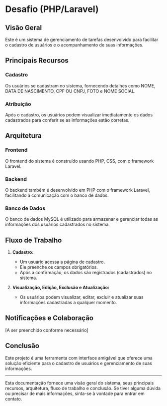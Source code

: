 # Desafio (PHP/Laravel)

## Visão Geral

Este é um sistema de gerenciamento de tarefas desenvolvido para facilitar o cadastro de usuários e o acompanhamento de suas informações.

## Principais Recursos

### Cadastro

Os usuários se cadastram no sistema, fornecendo detalhes como NOME, DATA DE NASCIMENTO, CPF OU CNPJ, FOTO e NOME SOCIAL.

### Atribuição

Após o cadastro, os usuários podem visualizar imediatamente os dados cadastrados para conferir se as informações estão corretas.

## Arquitetura

### Frontend

O frontend do sistema é construído usando PHP, CSS, com o framework Laravel.

### Backend

O backend também é desenvolvido em PHP com o framework Laravel, facilitando a comunicação com o banco de dados.

### Banco de Dados

O banco de dados MySQL é utilizado para armazenar e gerenciar todas as informações dos usuários cadastrados no sistema.

## Fluxo de Trabalho

1. **Cadastro:**
   - Um usuário acessa a página de cadastro.
   - Ele preenche os campos obrigatórios.
   - Após a confirmação, os dados são registrados (cadastrados) no sistema.

2. **Visualização, Edição, Exclusão e Atualização:**
   - Os usuários podem visualizar, editar, excluir e atualizar suas informações cadastradas a qualquer momento.

## Notificações e Colaboração

[A ser preenchido conforme necessário]

## Conclusão

Este projeto é uma ferramenta com interface amigável que oferece uma solução eficiente para o cadastro de usuários e gerenciamento de suas informações.

---

Esta documentação fornece uma visão geral do sistema, seus principais recursos, arquitetura, fluxo de trabalho e conclusão. Se tiver alguma dúvida ou precisar de mais informações, sinta-se à vontade para entrar em contato.

